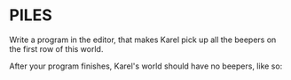 # PILES

Write a program in the editor, that makes Karel pick up all the beepers on the first row of this world.

After your program finishes, Karel's world should have no beepers, like so: